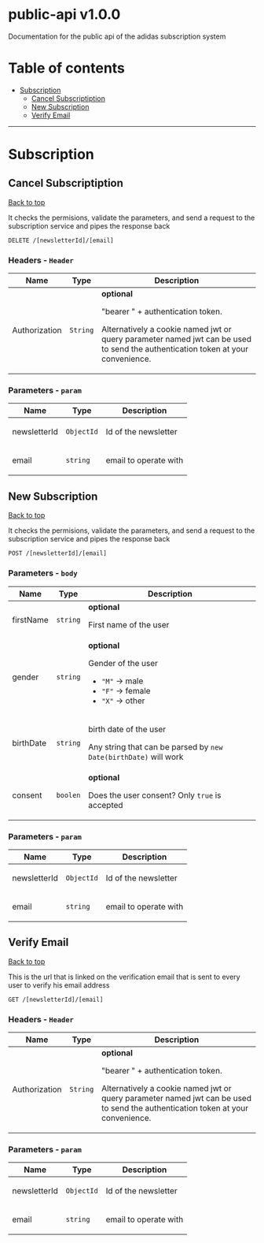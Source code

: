 <a name="top"></a>
# public-api v1.0.0

Documentation for the public api of the adidas subscription system

# Table of contents

- [Subscription](#Subscription)
  - [Cancel Subscriptiption](#Cancel-Subscriptiption)
  - [New Subscription](#New-Subscription)
  - [Verify Email](#Verify-Email)

___


# <a name='Subscription'></a> Subscription

## <a name='Cancel-Subscriptiption'></a> Cancel Subscriptiption
[Back to top](#top)

<p>It checks the permisions, validate the parameters, and send a request to the subscription service and pipes the response back</p>

```
DELETE /[newsletterId]/[email]
```

### Headers - `Header`

| Name    | Type      | Description                          |
|---------|-----------|--------------------------------------|
| Authorization | `String` | **optional**<p>&quot;bearer &quot; + authentication token.</p> <p>Alternatively a cookie named jwt or query parameter named jwt can be used to send the authentication token at your convenience.</p> |

### Parameters - `param`

| Name     | Type       | Description                           |
|----------|------------|---------------------------------------|
| newsletterId | `ObjectId` | <p>Id of the newsletter</p> |
| email | `string` | <p>email to operate with</p> |

## <a name='New-Subscription'></a> New Subscription
[Back to top](#top)

<p>It checks the permisions, validate the parameters, and send a request to the subscription service and pipes the response back</p>

```
POST /[newsletterId]/[email]
```

### Parameters - `body`

| Name     | Type       | Description                           |
|----------|------------|---------------------------------------|
| firstName | `string` | **optional** <p>First name of the user</p> |
| gender | `string` | **optional** <p>Gender of the user</p> <ul> <li><code>&quot;M&quot;</code> -&gt; male</li> <li><code>&quot;F&quot;</code> -&gt; female</li> <li><code>&quot;X&quot;</code> -&gt; other</li> </ul> |
| birthDate | `string` | <p>birth date of the user</p> <p>Any string that can be parsed by <code>new Date(birthDate)</code> will work</p> |
| consent | `boolen` | **optional** <p>Does the user consent? Only <code>true</code> is accepted</p> |

### Parameters - `param`

| Name     | Type       | Description                           |
|----------|------------|---------------------------------------|
| newsletterId | `ObjectId` | <p>Id of the newsletter</p> |
| email | `string` | <p>email to operate with</p> |

## <a name='Verify-Email'></a> Verify Email
[Back to top](#top)

<p>This is the url that is linked on the verification email that is sent to every user to verify his email address</p>

```
GET /[newsletterId]/[email]
```

### Headers - `Header`

| Name    | Type      | Description                          |
|---------|-----------|--------------------------------------|
| Authorization | `String` | **optional**<p>&quot;bearer &quot; + authentication token.</p> <p>Alternatively a cookie named jwt or query parameter named jwt can be used to send the authentication token at your convenience.</p> |

### Parameters - `param`

| Name     | Type       | Description                           |
|----------|------------|---------------------------------------|
| newsletterId | `ObjectId` | <p>Id of the newsletter</p> |
| email | `string` | <p>email to operate with</p> |

